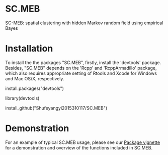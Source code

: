 # SC.MEB
SC-MEB: spatial clustering with hidden Markov random field using empirical Bayes

# Installation

To install the the packages "SC.MEB", firstly, install the 'devtools' package. Besides, "SC.MEB" depends on the 'Rcpp' and 'RcppArmadillo' package, which also requires appropriate setting of Rtools and Xcode for Windows and Mac OS/X, respectively.

install.packages("devtools")

library(devtools)

install_github("Shufeyangyi2015310117/SC.MEB")


# Demonstration

For an example of typical SC.MEB usage, please see our [Package vignette](https://shufeyangyi2015310117.github.io/SC.MEB/index.html) for a demonstration and overview of the functions included in SC.MEB.
